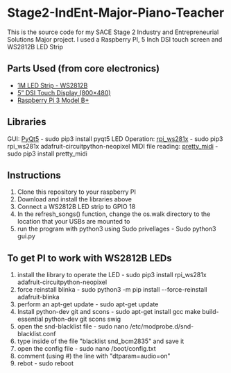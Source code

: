 # Stage2-IndEnt-Major-Piano-Teacher
This is the source code for my SACE Stage 2 Industry and Entrepreneurial Solutions Major project. I used a Raspberry PI, 5 Inch DSI touch screen and WS2812B LED Strip

## Parts Used (from core electronics)
 - [1M LED Strip - WS2812B](https://core-electronics.com.au/1m-rgb-led-strip-ws2812b-144-per-meter-white-strip-weatherproof.html)
 - [5” DSI Touch Display (800×480)](https://core-electronics.com.au/5inch-capacitive-ips-touch-display-for-raspberry-pi-800480-dsi-interface-low-power.html )
 - [Raspberry Pi 3 Model B+](https://core-electronics.com.au/raspberry-pi-3-model-b-plus.html )
 
## Libraries
GUI: [PyQt5](https://pypi.org/project/PyQt5/#files) - sudo pip3 install pyqt5
LED Operation: [rpi_ws281x](https://github.com/adafruit/Adafruit_CircuitPython_NeoPixel) - sudo pip3 rpi_ws281x adafruit-circuitpython-neopixel
MIDI file reading: [pretty_midi](https://pypi.org/project/pretty_midi/#files) - sudo pip3 install pretty_midi
 
## Instructions
 1) Clone this repository to your raspberry PI
 2) Download and install the libraries above
 3) Connect a WS2812B LED strip to GPIO 18
 5) In the refresh_songs() function, change the os.walk directory to the location that your USBs are mounted to
 6) run the program with python3 using Sudo privellages - Sudo python3 gui.py

## To get PI to work with WS2812B LEDs
 1) install the library to operate the LED - sudo pip3 install rpi_ws281x adafruit-circuitpython-neopixel
 2) force reinstall blinka - sudo python3 -m pip install --force-reinstall adafruit-blinka
 3) perform an apt-get update - sudo apt-get update
 4) Install python-dev git and scons - sudo apt-get install gcc make build-essential python-dev git scons swig
 5) open the snd-blacklist file - sudo nano /etc/modprobe.d/snd-blacklist.conf
 6) type inside of the file "blacklist snd_bcm2835" and save it
 7) open the config file - sudo nano /boot/config.txt
 8) comment (using #) the line with "dtparam=audio=on"
 9) rebot - sudo reboot
